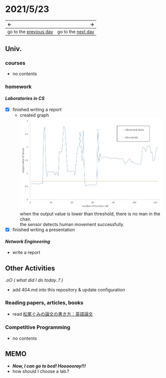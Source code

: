 # 2021/5/23
|←|→|
|:---|---:|
go to the [previous day](./22nd.md) | go to the [next day](./24th.md)

## Univ.
### courses
- no contents

### homework
#### *Laboratories in CS*
- [x] finished writing a report
  - created graph  
    ![output data](./img_folder/laboratory_RS_sensor_output.png)  
    when the output value is lower than threshold, there is no man in the chair.  
    the sensor detects human movement successfully.  
- [x] finished writing a presentation

#### *Network Engineering*
- write a report

## Other Activities
*.oO ( what did I do today..? )*
- add 404.md into this repository & update configuration

### Reading papers, articles, books
- read [松尾ぐみの論文の書き方：英語論文](http://ymatsuo.com/old2/matsuogumi_eigo_ronbun.htm)

### Competitive Programming
- no contents

## MEMO
-  ***Now, I can go to bed! Hoooooray!!!***
- how should I choose a lab.?
